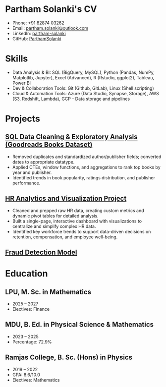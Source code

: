 # Partham Solanki's CV

- Phone: +91 82874 03262
- Email: [partham.solanki@outlook.com](mailto:partham.solanki@outlook.com)
- LinkedIn: [partham-solanki](https://linkedin.com/in/partham-solanki)
- GitHub: [ParthamSolanki](https://github.com/ParthamSolanki)


# Skills

- Data Analysis & BI: SQL (BigQuery, MySQL), Python (Pandas, NumPy, Matplotlib, Jupyter), Excel (Advanced), R (Rstudio, ggplot2), Tableau, Power BI
- Dev & Collaboration Tools: Git (Github, GitLab), Linux (Shell scripting)
- Cloud & Automation Tools: Azure (Data Studio, Synapse, Storage), AWS (S3, Redshift, Lambda), GCP - Data storage and pipelines
# Projects

## [SQL Data Cleaning & Exploratory Analysis (Goodreads Books Dataset)](https://github.com/ParthamSolanki/Data-Analyst-Portfolio-Projects/tree/main/SQL)

- Removed duplicates and standardized author/publisher fields; converted dates to appropriate datatype.
- Applied CTEs, window functions, and aggregations to rank top books by year and publisher.
- Identified trends in book popularity, ratings distribution, and publisher performance.

## [HR Analytics and Visualization Project](https://github.com/ParthamSolanki/Data-Analyst-Portfolio-Projects/tree/main/Excel)

- Cleaned and prepped raw HR data, creating custom metrics and dynamic pivot tables for detailed analysis.
- Built a single-page, interactive dashboard with visualizations to centralize and simplify complex HR data.
- Identified key workforce trends to support data-driven decisions on retention, compensation, and employee well-being.

## [Fraud Detection Model](https://github.com/ParthamSolanki/Data-Analyst-Portfolio-Projects/tree/main/Excel)


# Education

## LPU, M. Sc. in Mathematics

- 2025 – 2027
- Electives: Finance

## MDU, B. Ed. in Physical Science & Mathematics

- 2023 – 2025
- Percentage: 72.9%

## Ramjas College, B. Sc. (Hons) in Physics

- 2019 – 2022
- GPA: 8.6/10.0
- Electives: Mathematics

